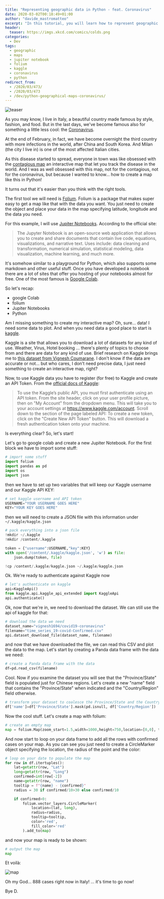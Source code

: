 ```yaml
---
title: "Representing geographic data in Python - feat. Coronavirus"
date: 2020-03-02T00:18:49+01:00
author: "davide_mastromatteo"
excerpt: "In this tutorial, you will learn how to represent geographic  data in Python using Jupiter Notebook and folium"
header:
  teaser: https://imgs.xkcd.com/comics/colds.png
categories:
  - Dev
tags:
  - geographic
  - maps
  - jupiter notebook
  - folium
  - kaggle
  - coronavirus
  - python
redirect_from:
  - /2020/03/473/
  - /2020/03/473
  - /dev/python-geographical-maps-coronavirus/
---
```

![teaser](https://imgs.xkcd.com/comics/colds.png)

As you may know, I live in Italy, a beautiful country made famous by style, fashion, and food. But in the last days, we've become famous also for something a little less cool: the [Coronavirus](https://en.wikipedia.org/wiki/2019%E2%80%9320_coronavirus_outbreak).

At the end of February, in fact, we have become overnight the third country with more infections in the world, after China and South Korea. And Milan (the city I live in) is one of the most affected Italian cities.

As this disease started to spread, everyone in town was like obsessed with the [contagious map](https://www.arcgis.com/apps/opsdashboard/index.html#/bda7594740fd40299423467b48e9ecf6) an interactive map that let you track the disease in the world. 
And I was as well obsessed with this map, not for the contagious, not for the coronavirus, but because I wanted to know... how to create a map like this in Python!

It turns out that it's easier than you think with the right tools. 

The first tool we will need is [Folium](https://python-visualization.github.io/folium/). Folium is a package that makes super easy to get a map like that with the data you want. You just need to create the object and place your data in the map specifying latitude, longitude and the data you need.

For this example, I will use [Jupiter Notebooks](https://jupyter.org/). 
According to the official site:

> The Jupyter Notebook is an open-source web application that allows you to create and share documents that contain live code, equations, visualizations, and narrative text. Uses include: data cleaning and transformation, numerical simulation, statistical modeling, data visualization, machine learning, and much more.

It's somehow similar to a playground for Python, which also supports some markdown and other useful stuff. Once you have developed a notebook there are a lot of sites that offer you hosting of your notebooks almost for free. One of the most famous is [Google Colab](https://colab.research.google.com/).

So let's recap: 
* google Colab
* folium
* Jupiter Notebooks
* Python

Am I missing something to create my interactive map?
Oh, sure... data! I need some data to plot.
And when you need data a good place to start is [kaggle](https://www.kaggle.com/). 

Kaggle is a site that allows you to download a lot of datasets for any kind of use. Weather, Virus, Hotel booking ... there's plenty of topics to choose from and there are data for any kind of use. 
Brief research on Kaggle brings me to [this dataset from Vignesh Coumarane](https://www.kaggle.com/vignesh1694/covid19-coronavirus). 
I don't know if the data are accurate or not... but who cares, I don't need precise data, I just need something to create an interactive map, right? 

Now, to use Kaggle data you have to register (for free) to Kaggle and create an API Token. 
From the [official docs of Kaggle](https://www.kaggle.com/docs/api):

> To use the Kaggle’s public API, you must first authenticate using an API token. From the site header, click on your user profile picture, then on "My Account" from the dropdown menu. This will take you to your account settings at https://www.kaggle.com/account. Scroll down to the section of the page labeled API:
> To create a new token, click on the "Create New API Token" button. This will download a fresh authentication token onto your machine.

Is everything clear?
So, let's start!

Let's go to google colab and create a new Jupiter Notebook. 
For the first block we have to import some stuff:

```python
# import some stuff
import folium
import pandas as pd
import os
import json
```

then we have to set up two variables that will keep our Kaggle username and our Kaggle API KEY:

```python
# set kaggle username and API token
USERNAME="YOUR USERNAME GOES HERE"
KEY="YOUR KEY GOES HERE"
```

then we will need to create a JSON file with this information under `~/.kaggle/kaggle.json`

```python
# pack everything into a json file
!mkdir ~/.kaggle
!mkdir /content/.kaggle

token = {"username":USERNAME,"key":KEY} 
with open('/content/.kaggle/kaggle.json', 'w') as file:
    json.dump(token, file)

!cp /content/.kaggle/kaggle.json ~/.kaggle/kaggle.json
```

Ok. We're ready to authenticate against Kaggle now

```python
# let's authenticate on kaggle
api=KaggleApi()
from kaggle.api.kaggle_api_extended import KaggleApi
api.authenticate()
```

Ok, now that we're in, we need to download the dataset. We can still use the api of kaggle for that:

```python
# download the data we need
dataset_name="vignesh1694/covid19-coronavirus"
filename="time_series_19-covid-Confirmed.csv"
api.dataset_download_file(dataset_name, filename)
```

and now that we have downloaded the file, we can read this CSV and plot the data to the map. Let's start by creating a Panda data frame with the data we need:

```python
# create a Panda data frame with the data
df=pd.read_csv(filename)
```

Cool. Now if you examine the dataset you will see that the "Province/State" field is populated just for Chinese regions. Let's create a new "name" field that contains the "Province/State" when indicated and the "Country/Region" field otherwise.

```python
# transform your dataset to coalesce the Province/State and the Country/Region
df['name']=df['Province/State'].mask(pd.isnull, df['Country/Region'])
```

Now the cool stuff. Let's create a map with folium:

```python
# create an empty map
map = folium.Map(zoom_start=1.5,width=1000,height=750,location=[0,0], tiles = 'Stamen Toner')
```

And now start to loop on your data frame to add all the rows with confirmed cases on your map. 
As you can see you just need to create a CircleMarker object specifying the location, the radius of the point and the color:

```python
# loop on your date to populate the map
for row in df.itertuples():
    lat=getattr(row, "Lat")
    long=getattr(row, "Long")
    confirmed=int(row[-2])
    name=getattr(row, "name")
    tooltip = f"{name} - {confirmed}"
    radius = 30 if confirmed/10>30 else confirmed/10

    if confirmed>0:
        folium.vector_layers.CircleMarker(
            location=(lat, long),
            radius=radius,
            tooltip=tooltip,
            color='red',
            fill_color='red'
        ).add_to(map)
```

and now your map is ready to be shown:

```python
# output the map
map
```

Et voilà:

![map](https://mastro35.github.io/thepythoncorner/images/mappa.png)

Oh my God... 888 cases right now in Italy! ... it's time to go now!

Bye
D.
